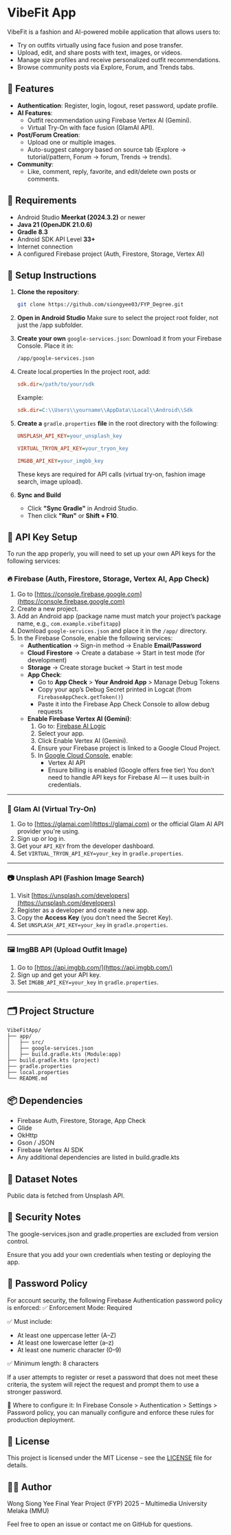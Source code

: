 # VibeFit App

VibeFit is a fashion and AI-powered mobile application that allows users to:
- Try on outfits virtually using face fusion and pose transfer.
- Upload, edit, and share posts with text, images, or videos.
- Manage size profiles and receive personalized outfit recommendations.
- Browse community posts via Explore, Forum, and Trends tabs.

## 📱 Features

- **Authentication**: Register, login, logout, reset password, update profile.
- **AI Features**:
  - Outfit recommendation using Firebase Vertex AI (Gemini).
  - Virtual Try-On with face fusion (GlamAI API).
- **Post/Forum Creation**:
  - Upload one or multiple images.
  - Auto-suggest category based on source tab (Explore → tutorial/pattern, Forum → forum, Trends → trends).
- **Community**:
  - Like, comment, reply, favorite, and edit/delete own posts or comments.

## 🔧 Requirements

- Android Studio **Meerkat (2024.3.2)** or newer
- **Java 21 (OpenJDK 21.0.6)**  
- **Gradle 8.3**  
- Android SDK API Level **33+**
- Internet connection
- A configured Firebase project (Auth, Firestore, Storage, Vertex AI)

## 🚀 Setup Instructions

1. **Clone the repository**:
   ```bash
   git clone https://github.com/siongyee03/FYP_Degree.git
   ```
2. **Open in Android Studio**
   Make sure to select the project root folder, not just the /app subfolder.
3. **Create your own** `google-services.json`:
   Download it from your Firebase Console.
   Place it in:
   ```bash
   /app/google-services.json
   ```
4. Create local.properties
   In the project root, add:
   ```ini
   sdk.dir=/path/to/your/sdk
   ```
   Example:
   ```ini
   sdk.dir=C:\\Users\\yourname\\AppData\\Local\\Android\\Sdk
   ```

5. **Create a** `gradle.properties` **file** in the root directory with the following:
   ```ini
   UNSPLASH_API_KEY=your_unsplash_key
   
   VIRTUAL_TRYON_API_KEY=your_tryon_key
   
   IMGBB_API_KEY=your_imgbb_key
   ```
   These keys are required for API calls (virtual try-on, fashion image search, image upload).

6. **Sync and Build**
   - Click **"Sync Gradle"** in Android Studio.
   - Then click **"Run"** or **Shift + F10**.
  
## 🔑 API Key Setup

To run the app properly, you will need to set up your own API keys for the following services:

### 🔥 Firebase (Auth, Firestore, Storage, Vertex AI, App Check)
1. Go to [https://console.firebase.google.com](https://console.firebase.google.com)
2. Create a new project.
3. Add an Android app (package name must match your project’s package name, e.g., `com.example.vibefitapp`)
4. Download `google-services.json` and place it in the `/app/` directory.
5. In the Firebase Console, enable the following services:
   - **Authentication** → Sign-in method → Enable **Email/Password**
   - **Cloud Firestore** → Create a database → Start in test mode (for development)
   - **Storage** → Create storage bucket → Start in test mode
   - **App Check**:
     - Go to **App Check** > **Your Android App** > Manage Debug Tokens 
     - Copy your app’s Debug Secret printed in Logcat (from `FirebaseAppCheck.getToken()`)
     - Paste it into the Firebase App Check Console to allow debug requests
   - **Enable Firebase Vertex AI (Gemini)**:
     1. Go to: [Firebase AI Logic](https://console.firebase.google.com/project/_/ailogic)
     2. Select your app.
     3. Click Enable Vertex AI (Gemini).
     4. Ensure your Firebase project is linked to a Google Cloud Project.
     5. In [Google Cloud Console](https://console.cloud.google.com/), enable:
        - Vertex AI API
        - Ensure billing is enabled (Google offers free tier)
    You don’t need to handle API keys for Firebase AI — it uses built-in credentials.
       
---

### 🧠 Glam AI (Virtual Try-On)
1. Go to [https://glamai.com](https://glamai.com) or the official Glam AI API provider you're using.
2. Sign up or log in.
3. Get your `API_KEY` from the developer dashboard.
4. Set `VIRTUAL_TRYON_API_KEY=your_key` in `gradle.properties`.

---

### 📷 Unsplash API (Fashion Image Search)
1. Visit [https://unsplash.com/developers](https://unsplash.com/developers)
2. Register as a developer and create a new app.
3. Copy the **Access Key** (you don’t need the Secret Key).
4. Set `UNSPLASH_API_KEY=your_key` in `gradle.properties`.

---

### 🖼 ImgBB API (Upload Outfit Image)
1. Go to [https://api.imgbb.com/](https://api.imgbb.com/)
2. Sign up and get your API key.
3. Set `IMGBB_API_KEY=your_key` in `gradle.properties`.

---

## 🗂️ Project Structure
```pgsql
VibeFitApp/
├── app/
│   ├── src/
│   ├── google-services.json
│   ├── build.gradle.kts (Module:app)              
├── build.gradle.kts (project)
├── gradle.properties                
├── local.properties                 
└── README.md
```

## 📦 Dependencies
- Firebase Auth, Firestore, Storage, App Check
- Glide
- OkHttp
- Gson / JSON
- Firebase Vertex AI SDK
- Any additional dependencies are listed in build.gradle.kts

## 📁 Dataset Notes
Public data is fetched from Unsplash API.

## 🔐 Security Notes
The google-services.json and gradle.properties are excluded from version control.  

Ensure that you add your own credentials when testing or deploying the app.

## 🔑 Password Policy
For account security, the following Firebase Authentication password policy is enforced:
✅ Enforcement Mode: Required

✅ Must include:
- At least one uppercase letter (A–Z)
- At least one lowercase letter (a–z)
- At least one numeric character (0–9)

✅ Minimum length: 8 characters

If a user attempts to register or reset a password that does not meet these criteria, the system will reject the request and prompt them to use a stronger password.

📌 Where to configure it:
In Firebase Console > Authentication > Settings > Password policy, you can manually configure and enforce these rules for production deployment.

## 📄 License
This project is licensed under the MIT License – see the [LICENSE](./LICENSE) file for details.

## 🙋‍♂️ Author
Wong Siong Yee
Final Year Project (FYP) 2025 – Multimedia University Melaka (MMU)

Feel free to open an issue or contact me on GitHub for questions.
